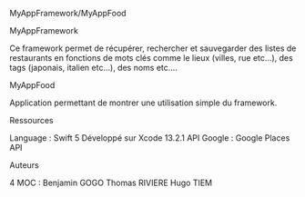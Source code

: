 

MyAppFramework/MyAppFood


MyAppFramework


Ce framework permet de récupérer, rechercher et sauvegarder des listes de restaurants en fonctions de mots clés comme le lieux (villes, rue etc…), des tags (japonais, italien etc…), des noms etc….  




MyAppFood


Application permettant de montrer une utilisation simple du framework.




Ressources


Language : Swift 5
Développé sur Xcode 13.2.1
API Google : Google Places API




Auteurs


4 MOC : 
Benjamin GOGO
Thomas RIVIERE
Hugo TIEM

